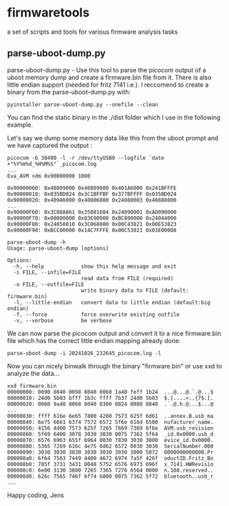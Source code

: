 # firmwaretools
a set of scripts and tools for various firmware analysis tasks

## parse-uboot-dump.py

parse-uboot-dump.py - Use this tool to parse the picocom output of a uboot memory dump and create a firmware.bin file from it. There is also little endian support (needed for fritz 7141 i.e.). I reccomend to create a binary from the parse-uboot-dump.py with: 

```
pyinstaller parse-uboot-dump.py --onefile --clean
```
You can find the static binary in the ./dist folder which I use in the following example.

Let's say we dump some memory data like this from the uboot prompt and we have captured the output :

```
picocom -b 38400 -l -r /dev/ttyUSB0 --logfile `date +"%Y%m%d_%H%M%S"`_picocom.log
...
Eva_AVM >dm 0x90000000 1000

0x90000000: 0x40809000 0x40809800 0x401A6000 0x241BFFFE
0x90000010: 0x035BD024 0x3C1BFFBF 0x377BFFFF 0x035BD024
0x90000020: 0x409A6000 0x40806800 0x24080003 0x40888000
...
0x90000F60: 0x3C08A861 0x35081604 0x24090001 0xAD090000
0x90000F70: 0x00000000 0x03E00008 0xBC800000 0x24044000
0x90000F80: 0x24050010 0x3C068000 0x00C43821 0x00E53823
0x90000F90: 0xBCC00000 0x14C7FFFE 0x00C53021 0x03E00008
```

```
parse-uboot-dump -h
Usage: parse-uboot-dump [options]

Options:
  -h, --help            show this help message and exit
  -i FILE, --infile=FILE
                        read data from FILE (required)
  -o FILE, --outfile=FILE
                        write binary data to FILE (default: firmware.bin)
  -l, --little-endian   convert data to little endian (default:big endian)
  -f, --force           force overwrite existing outfile
  -v, --verbose         be verbose
```

We can now parse the picocom output and convert it to a nice firmware.bin file which has the correct little endian mapping already done:

```
parse-uboot-dump -i 20241026_232645_picocom.log -l
```

Now you can nicely binwalk through the binary "firmware.bin" or use xxd to analyze the data...

```
xxd firmware.bin 
00000000: 0090 8040 0098 8040 0060 1a40 feff 1b24  ...@...@.`.@...$
00000010: 24d0 5b03 bfff 1b3c ffff 7b37 24d0 5b03  $.[....<..{7$.[.
00000020: 0060 9a40 0068 8040 0300 0824 0080 8840  .`.@.h.@...$...@
...
00000830: ffff 616e 6e65 7800 4200 7573 625f 6d61  ..annex.B.usb_ma
00000840: 6e75 6661 6374 7572 6572 5f6e 616d 6500  nufacturer_name.
00000850: 4156 4d00 7573 625f 7265 7669 7369 6f6e  AVM.usb_revision
00000860: 5f69 6400 3078 3030 3030 0075 7362 5f64  _id.0x0000.usb_d
00000870: 6576 6963 655f 6964 0030 7830 3030 3000  evice_id.0x0000.
00000880: 5365 7269 616c 4e75 6d62 6572 0030 3030  SerialNumber.000
00000890: 3030 3030 3030 3030 3030 3030 3000 5072  0000000000000.Pr
000008a0: 6f64 7563 7449 4400 4672 6974 7a5f 426f  oductID.Fritz_Bo
000008b0: 785f 3731 3431 0048 5752 6576 6973 696f  x_7141.HWRevisio
000008c0: 6e00 3130 3800 7265 7365 7276 6564 0000  n.108.reserved..
000008d0: 626c 7565 746f 6f74 6800 0075 7362 5f72  bluetooth..usb_r
...
```

Happy coding, Jens

